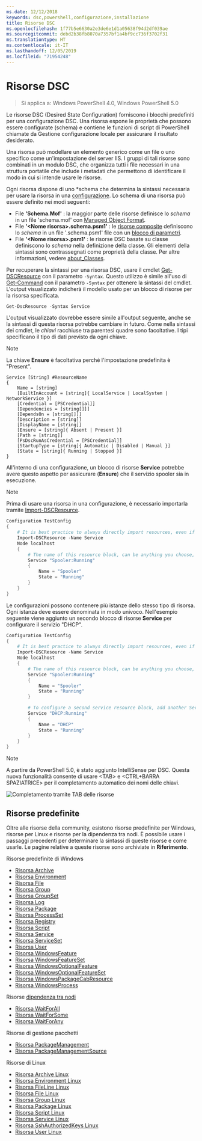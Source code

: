 ```yaml
---
ms.date: 12/12/2018
keywords: dsc,powershell,configurazione,installazione
title: Risorse DSC
ms.openlocfilehash: 1f77b5e6630a2e3de6e1d1a05638f94d2df039ae
ms.sourcegitcommit: debd2b38fb8070a7357bf1a4bf9cc736f3702f31
ms.translationtype: HT
ms.contentlocale: it-IT
ms.lasthandoff: 12/05/2019
ms.locfileid: "71954248"
---
```

# <a name="dsc-resources"></a>Risorse DSC

>Si applica a: Windows PowerShell 4.0, Windows PowerShell 5.0

Le risorse DSC (Desired State Configuration) forniscono i blocchi predefiniti per una configurazione DSC. Una risorsa espone le proprietà che possono essere configurate (schema) e contiene le funzioni di script di PowerShell chiamate da Gestione configurazione locale per assicurare il risultato desiderato.

Una risorsa può modellare un elemento generico come un file o uno specifico come un'impostazione del server IIS.  I gruppi di tali risorse sono combinati in un modulo DSC, che organizza tutti i file necessari in una struttura portatile che include i metadati che permettono di identificare il modo in cui si intende usare le risorse.

Ogni risorsa dispone di uno *schema che determina la sintassi necessaria per usare la risorsa in una [configurazione](../configurations/configurations.md). Lo schema di una risorsa può essere definito nei modi seguenti:

- File **'Schema.Mof'** : la maggior parte delle risorse definisce lo *schema* in un file 'schema.mof' con [Managed Object Format](/windows/desktop/wmisdk/managed-object-format--mof-).
- File **'\<Nome risorsa\>.schema.psm1'** : le [risorse composite](../configurations/compositeConfigs.md) definiscono lo *schema* in un file '<ResourceName>.schema.psm1' file con un [blocco di parametri](/powershell/module/microsoft.powershell.core/about/about_functions?view=powershell-6#functions-with-parameters).
- File **'\<Nome risorsa\>.psm1'** : le risorse DSC basate su classe definiscono lo *schema* nella definizione della classe. Gli elementi della sintassi sono contrassegnati come proprietà della classe. Per altre informazioni, vedere [about_Classes](/powershell/module/psdesiredstateconfiguration/about/about_classes_and_dsc).

Per recuperare la sintassi per una risorsa DSC, usare il cmdlet [Get-DSCResource](/powershell/module/PSDesiredStateConfiguration/Get-DscResource) con il parametro `-Syntax`. Questo utilizzo è simile all'uso di [Get-Command](/powershell/module/microsoft.powershell.core/get-command) con il parametro `-Syntax` per ottenere la sintassi del cmdlet. L'output visualizzato indicherà il modello usato per un blocco di risorse per la risorsa specificata.

```powershell
Get-DscResource -Syntax Service
```

L'output visualizzato dovrebbe essere simile all'output seguente, anche se la sintassi di questa risorsa potrebbe cambiare in futuro. Come nella sintassi dei cmdlet, le *chiavi* racchiuse tra parentesi quadre sono facoltative. I tipi specificano il tipo di dati previsto da ogni chiave.

> [!NOTE]
> La chiave **Ensure** è facoltativa perché l'impostazione predefinita è "Present".

```output
Service [String] #ResourceName
{
    Name = [string]
    [BuiltInAccount = [string]{ LocalService | LocalSystem | NetworkService }]
    [Credential = [PSCredential]]
    [Dependencies = [string[]]]
    [DependsOn = [string[]]]
    [Description = [string]]
    [DisplayName = [string]]
    [Ensure = [string]{ Absent | Present }]
    [Path = [string]]
    [PsDscRunAsCredential = [PSCredential]]
    [StartupType = [string]{ Automatic | Disabled | Manual }]
    [State = [string]{ Running | Stopped }]
}
```

All'interno di una configurazione, un blocco di risorse **Service** potrebbe avere questo aspetto per assicurare (**Ensure**) che il servizio spooler sia in esecuzione.

> [!NOTE]
> Prima di usare una risorsa in una configurazione, è necessario importarla tramite [Import-DSCResource](../configurations/import-dscresource.md).

```powershell
Configuration TestConfig
{
    # It is best practice to always directly import resources, even if the resource is a built-in resource.
    Import-DSCResource -Name Service
    Node localhost
    {
        # The name of this resource block, can be anything you choose, as long as it is of type [String] as indicated by the schema.
        Service "Spooler:Running"
        {
            Name = "Spooler"
            State = "Running"
        }
    }
}
```

Le configurazioni possono contenere più istanze dello stesso tipo di risorsa. Ogni istanza deve essere denominata in modo univoco. Nell'esempio seguente viene aggiunto un secondo blocco di risorse **Service** per configurare il servizio "DHCP".

```powershell
Configuration TestConfig
{
    # It is best practice to always directly import resources, even if the resource is a built-in resource.
    Import-DSCResource -Name Service
    Node localhost
    {
        # The name of this resource block, can be anything you choose, as long as it is of type [String] as indicated by the schema.
        Service "Spooler:Running"
        {
            Name = "Spooler"
            State = "Running"
        }

        # To configure a second service resource block, add another Service resource block and use a unique name.
        Service "DHCP:Running"
        {
            Name = "DHCP"
            State = "Running"
        }
    }
}
```

> [!NOTE]
> A partire da PowerShell 5.0, è stato aggiunto IntelliSense per DSC. Questa nuova funzionalità consente di usare \<TAB\> e \<CTRL+BARRA SPAZIATRICE\> per il completamento automatico dei nomi delle chiavi.

![Completamento tramite TAB delle risorse](../media/resource-tabcompletion.png)

## <a name="built-in-resources"></a>Risorse predefinite

Oltre alle risorse della community, esistono risorse predefinite per Windows, risorse per Linux e risorse per la dipendenza tra nodi. È possibile usare i passaggi precedenti per determinare la sintassi di queste risorse e come usarle. Le pagine relative a queste risorse sono archiviate in **Riferimento**.

Risorse predefinite di Windows

* [Risorsa Archive](../reference/resources/windows/archiveResource.md)
* [Risorsa Environment](../reference/resources/windows/environmentResource.md)
* [Risorsa File](../reference/resources/windows/fileResource.md)
* [Risorsa Group](../reference/resources/windows/groupResource.md)
* [Risorsa GroupSet](../reference/resources/windows/groupSetResource.md)
* [Risorsa Log](../reference/resources/windows/logResource.md)
* [Risorsa Package](../reference/resources/windows/packageResource.md)
* [Risorsa ProcessSet](../reference/resources/windows/ProcessSetResource.md)
* [Risorsa Registry](../reference/resources/windows/registryResource.md)
* [Risorsa Script](../reference/resources/windows/scriptResource.md)
* [Risorsa Service](../reference/resources/windows/serviceResource.md)
* [Risorsa ServiceSet](../reference/resources/windows/serviceSetResource.md)
* [Risorsa User](../reference/resources/windows/userResource.md)
* [Risorsa WindowsFeature](../reference/resources/windows/windowsFeatureResource.md)
* [Risorsa WindowsFeatureSet](../reference/resources/windows/windowsFeatureSetResource.md)
* [Risorsa WindowsOptionalFeature](../reference/resources/windows/windowsOptionalFeatureResource.md)
* [Risorsa WindowsOptionalFeatureSet](../reference/resources/windows/windowsOptionalFeatureSetResource.md)
* [Risorsa WindowsPackageCabResource](../reference/resources/windows/windowsPackageCabResource.md)
* [Risorsa WindowsProcess](../reference/resources/windows/windowsProcessResource.md)

Risorse [dipendenza tra nodi](../configurations/crossNodeDependencies.md)

* [Risorsa WaitForAll](../reference/resources/windows/waitForAllResource.md)
* [Risorsa WaitForSome](../reference/resources/windows/waitForSomeResource.md)
* [Risorsa WaitForAny](../reference/resources/windows/waitForAnyResource.md)

Risorse di gestione pacchetti

* [Risorsa PackageManagement](../reference/resources/packagemanagement/PackageManagementDscResource.md)
* [Risorsa PackageManagementSource](../reference/resources/packagemanagement/PackageManagementSourceDscResource.md)

Risorse di Linux

* [Risorsa Archive Linux](../reference/resources/linux/lnxArchiveResource.md)
* [Risorsa Environment Linux](../reference/resources/linux/lnxEnvironmentResource.md)
* [Risorsa FileLine Linux](../reference/resources/linux/lnxFileLineResource.md)
* [Risorsa File Linux](../reference/resources/linux/lnxFileResource.md)
* [Risorsa Group Linux](../reference/resources/linux/lnxGroupResource.md)
* [Risorsa Package Linux](../reference/resources/linux/lnxPackageResource.md)
* [Risorsa Script Linux](../reference/resources/linux/lnxScriptResource.md)
* [Risorsa Service Linux](../reference/resources/linux/lnxServiceResource.md)
* [Risorsa SshAuthorizedKeys Linux](../reference/resources/linux/lnxSshAuthorizedKeysResource.md)
* [Risorsa User Linux](../reference/resources/linux/lnxUserResource.md)
